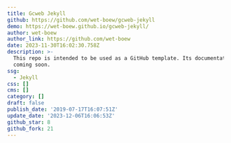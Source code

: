 ```yaml
---
title: Gcweb Jekyll
github: https://github.com/wet-boew/gcweb-jekyll
demo: https://wet-boew.github.io/gcweb-jekyll/
author: wet-boew
author_link: https://github.com/wet-boew
date: 2023-11-30T16:02:30.758Z
description: >-
  This repo is intended to be used as a GitHub template. Its documentation is
  coming soon.
ssg:
  - Jekyll
css: []
cms: []
category: []
draft: false
publish_date: '2019-07-17T16:07:51Z'
update_date: '2023-12-06T16:06:53Z'
github_star: 8
github_fork: 21
---
```

